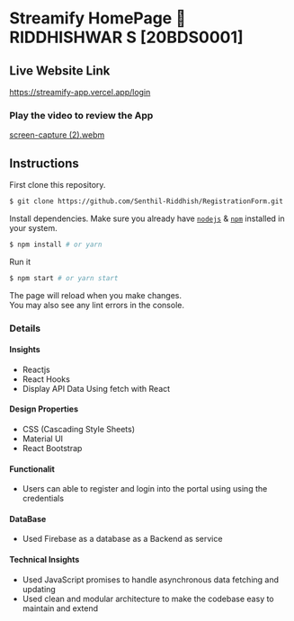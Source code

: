 # Streamify HomePage :movie_camera: RIDDHISHWAR S [20BDS0001]
## Live Website Link
https://streamify-app.vercel.app/login
### Play the video to review the App ###
[screen-capture (2).webm](https://user-images.githubusercontent.com/82893678/227492115-ec25cb76-dd84-43a2-a91a-98fadd636c9f.webm)

## Instructions

First clone this repository.

```bash
$ git clone https://github.com/Senthil-Riddhish/RegistrationForm.git
```
Install dependencies. Make sure you already have [`nodejs`](https://nodejs.org/en/) & [`npm`](https://www.npmjs.com/) installed in your system.

```bash
$ npm install # or yarn
```
Run it

```bash
$ npm start # or yarn start
```
The page will reload when you make changes.\
You may also see any lint errors in the console.
### Details ###
#### Insights ####
- Reactjs
- React Hooks
- Display API Data Using fetch with React

#### Design Properties ####
- CSS (Cascading Style Sheets)
- Material UI
- React Bootstrap

#### Functionalit ####
- Users can able to register and login into the portal using using the credentials

#### DataBase ####
- Used Firebase as a database as a Backend as service

#### Technical Insights ####
- Used JavaScript promises to handle asynchronous data fetching and updating
- Used clean and modular architecture to make the codebase easy to maintain and extend
